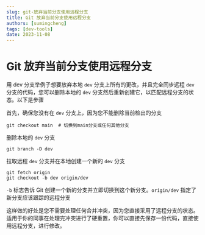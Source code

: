 ```yaml
---
slug: git-放弃当前分支使用远程分支
title: Git 放弃当前分支使用远程分支
authors: [sumingcheng]
tags: [dev-tools]
date: 2023-11-08
---
```


# Git 放弃当前分支使用远程分支

用 dev 分支举例子想要放弃本地 `dev` 分支上所有的更改，并且完全同步远程 `dev` 分支的代码，您可以删除本地的 `dev` 分支然后重新创建它，以匹配远程分支的状态。以下是步骤

首先，确保您没有在 `dev` 分支上，因为您不能删除当前检出的分支

```
git checkout main  # 切换到main分支或任何其他分支
```

删除本地的 `dev` 分支

```
git branch -D dev
```

拉取远程 `dev` 分支并在本地创建一个新的 `dev` 分支

```
git fetch origin
git checkout -b dev origin/dev
```

`-b` 标志告诉 Git 创建一个新的分支并立即切换到这个新分支。`origin/dev` 指定了新分支应该跟踪的远程分支

这样做的好处是您不需要处理任何合并冲突，因为您直接采用了远程分支的状态。适用于你的同事在处理完冲突进行了硬重置，你可以直接先保存一份代码，直接使用远程分支，进行修改。
